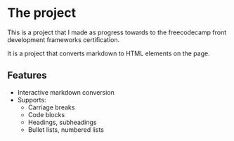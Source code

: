 # The project
This is a project that I made as progress towards to the freecodecamp front development frameworks certification.

It is a project that converts markdown to HTML elements on the page.

## Features 
- Interactive markdown conversion 
- Supports:
    * Carriage breaks
    * Code blocks
    * Headings, subheadings 
    * Bullet lists, numbered lists
